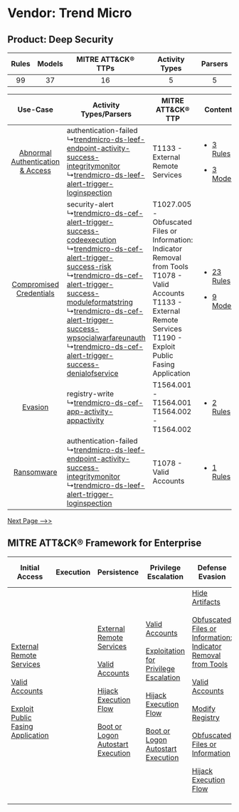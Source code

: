 Vendor: Trend Micro
===================
Product: Deep Security
----------------------
| Rules | Models | MITRE ATT&CK® TTPs | Activity Types | Parsers |
|:-----:|:------:|:------------------:|:--------------:|:-------:|
|  99   |   37   |         16         |       5        |    5    |

|    Use-Case    | Activity Types/Parsers    | MITRE ATT&CK® TTP    | Content    |
|:----:| ---- | ---- | ---- |
| [Abnormal Authentication & Access](../../../UseCases/uc_abnormal_authentication_&_access.md) |  authentication-failed<br> ↳[trendmicro-ds-leef-endpoint-activity-success-integritymonitor](Ps/pC_trendmicrodsleefendpointactivitysuccessintegritymonitor.md)<br> ↳[trendmicro-ds-leef-alert-trigger-loginspection](Ps/pC_trendmicrodsleefalerttriggerloginspection.md)<br>    | T1133 - External Remote Services<br>    | [<ul><li>3 Rules</li></ul><ul><li>3 Models</li></ul>](RM/r_m_trend_micro_deep_security_Abnormal_Authentication_&_Access.md) |
|          [Compromised Credentials](../../../UseCases/uc_compromised_credentials.md)          |  security-alert<br> ↳[trendmicro-ds-cef-alert-trigger-success-codeexecution](Ps/pC_trendmicrodscefalerttriggersuccesscodeexecution.md)<br> ↳[trendmicro-ds-cef-alert-trigger-success-risk](Ps/pC_trendmicrodscefalerttriggersuccessrisk.md)<br> ↳[trendmicro-ds-cef-alert-trigger-success-moduleformatstring](Ps/pC_trendmicrodscefalerttriggersuccessmoduleformatstring.md)<br> ↳[trendmicro-ds-cef-alert-trigger-success-wpsocialwarfareunauth](Ps/pC_trendmicrodscefalerttriggersuccesswpsocialwarfareunauth.md)<br> ↳[trendmicro-ds-cef-alert-trigger-success-denialofservice](Ps/pC_trendmicrodscefalerttriggersuccessdenialofservice.md)<br> | T1027.005 - Obfuscated Files or Information: Indicator Removal from Tools<br>T1078 - Valid Accounts<br>T1133 - External Remote Services<br>T1190 - Exploit Public Fasing Application<br> | [<ul><li>23 Rules</li></ul><ul><li>9 Models</li></ul>](RM/r_m_trend_micro_deep_security_Compromised_Credentials.md)         |
|    [Evasion](../../../UseCases/uc_evasion.md)    |  registry-write<br> ↳[trendmicro-ds-cef-app-activity-appactivity](Ps/pC_trendmicrodscefappactivityappactivity.md)<br>    | T1564.001 - T1564.001<br>T1564.002 - T1564.002<br>    | [<ul><li>2 Rules</li></ul>](RM/r_m_trend_micro_deep_security_Evasion.md)    |
|    [Ransomware](../../../UseCases/uc_ransomware.md)    |  authentication-failed<br> ↳[trendmicro-ds-leef-endpoint-activity-success-integritymonitor](Ps/pC_trendmicrodsleefendpointactivitysuccessintegritymonitor.md)<br> ↳[trendmicro-ds-leef-alert-trigger-loginspection](Ps/pC_trendmicrodsleefalerttriggerloginspection.md)<br>    | T1078 - Valid Accounts<br>    | [<ul><li>1 Rules</li></ul>](RM/r_m_trend_micro_deep_security_Ransomware.md)    |
[Next Page -->>](2_ds_trend_micro_deep_security.md)

MITRE ATT&CK® Framework for Enterprise
--------------------------------------
| Initial Access                                                                                                                                                                                                                         | Execution | Persistence                                                                                                                                                                                                                                                                                                      | Privilege Escalation                                                                                                                                                                                                                                                                                                          | Defense Evasion                                                                                                                                                                                                                                                                                                                                                                                                                                                                                | Credential Access | Discovery | Lateral Movement | Collection | Command and Control                                                                                                                                                                                                      | Exfiltration | Impact |
| -------------------------------------------------------------------------------------------------------------------------------------------------------------------------------------------------------------------------------------- | --------- | ---------------------------------------------------------------------------------------------------------------------------------------------------------------------------------------------------------------------------------------------------------------------------------------------------------------- | ----------------------------------------------------------------------------------------------------------------------------------------------------------------------------------------------------------------------------------------------------------------------------------------------------------------------------- | ---------------------------------------------------------------------------------------------------------------------------------------------------------------------------------------------------------------------------------------------------------------------------------------------------------------------------------------------------------------------------------------------------------------------------------------------------------------------------------------------- | ----------------- | --------- | ---------------- | ---------- | ------------------------------------------------------------------------------------------------------------------------------------------------------------------------------------------------------------------------ | ------------ | ------ |
| [External Remote Services](https://attack.mitre.org/techniques/T1133)<br><br>[Valid Accounts](https://attack.mitre.org/techniques/T1078)<br><br>[Exploit Public Fasing Application](https://attack.mitre.org/techniques/T1190)<br><br> |           | [External Remote Services](https://attack.mitre.org/techniques/T1133)<br><br>[Valid Accounts](https://attack.mitre.org/techniques/T1078)<br><br>[Hijack Execution Flow](https://attack.mitre.org/techniques/T1574)<br><br>[Boot or Logon Autostart Execution](https://attack.mitre.org/techniques/T1547)<br><br> | [Valid Accounts](https://attack.mitre.org/techniques/T1078)<br><br>[Exploitation for Privilege Escalation](https://attack.mitre.org/techniques/T1068)<br><br>[Hijack Execution Flow](https://attack.mitre.org/techniques/T1574)<br><br>[Boot or Logon Autostart Execution](https://attack.mitre.org/techniques/T1547)<br><br> | [Hide Artifacts](https://attack.mitre.org/techniques/T1564)<br><br>[Obfuscated Files or Information: Indicator Removal from Tools](https://attack.mitre.org/techniques/T1027/005)<br><br>[Valid Accounts](https://attack.mitre.org/techniques/T1078)<br><br>[Modify Registry](https://attack.mitre.org/techniques/T1112)<br><br>[Obfuscated Files or Information](https://attack.mitre.org/techniques/T1027)<br><br>[Hijack Execution Flow](https://attack.mitre.org/techniques/T1574)<br><br> |                   |           |                  |            | [Proxy: Multi-hop Proxy](https://attack.mitre.org/techniques/T1090/003)<br><br>[Application Layer Protocol](https://attack.mitre.org/techniques/T1071)<br><br>[Proxy](https://attack.mitre.org/techniques/T1090)<br><br> |              |        |